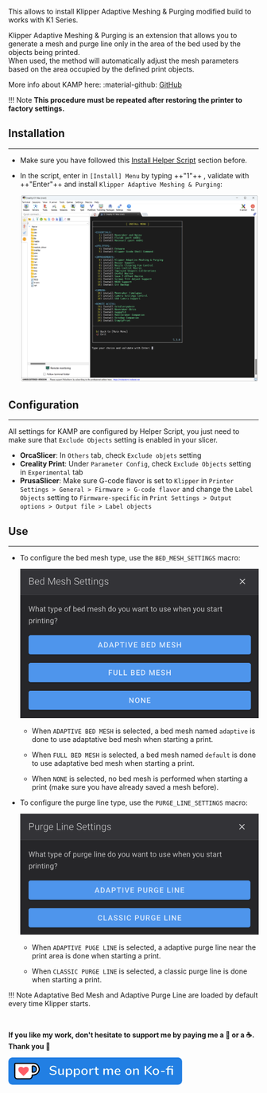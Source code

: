 This allows to install Klipper Adaptive Meshing & Purging modified build to works with K1 Series.

Klipper Adaptive Meshing & Purging is an extension that allows you to generate a mesh and purge line only in the area of the bed used by the objects being printed.<br />
When used, the method will automatically adjust the mesh parameters based on the area occupied by the defined print objects.

More info about KAMP here: :material-github: [GitHub](https://github.com/kyleisah/Klipper-Adaptive-Meshing-Purging)

!!! Note
    **This procedure must be repeated after restoring the printer to factory settings.**

## Installation
<hr>

- Make sure you have followed this <a href="../../helper-script/helper-script-installation">Install Helper Script</a> section before.

- In the script, enter in `[Install] Menu` by typing ++"1"++ , validate with ++"Enter"++ and install `Klipper Adaptive Meshing & Purging`:

    <img width="900" src="../../assets/img/Creality-Helper-Script/Install_Menu.png">


## Configuration
<hr>

All settings for KAMP are configured by Helper Script, you just need to make sure that `Exclude Objects` setting is enabled in your slicer.

  - **OrcaSlicer**: In `Others` tab, check `Exclude objets` setting
  - **Creality Print**: Under `Parameter Config`, check `Exclude Objects` setting in `Experimental` tab
  - **PrusaSlicer**: Make sure G-code flavor is set to `Klipper` in `Printer Settings > General > Firmware > G-code flavor` and change the `Label Objects` setting to `Firmware-specific` in `Print Settings > Output options > Output file > Label objects`

## Use
<hr>

- To configure the bed mesh type, use the `BED_MESH_SETTINGS` macro:

    <img width="600" src="../../assets/img/KAMP/Bed_Mesh_Settings.png">

    - When `ADAPTIVE BED MESH` is selected, a bed mesh named `adaptive` is done to use adaptative bed mesh when starting a print.

    - When `FULL BED MESH` is selected, a bed mesh named `default` is done to use adaptative bed mesh when starting a print.

    - When `NONE` is selected, no bed mesh is performed when starting a print (make sure you have already saved a mesh before).

- To configure the purge line type, use the `PURGE_LINE_SETTINGS` macro:

    <img width="600" src="../../assets/img/KAMP/Purge_Line_Settings.png">

    - When `ADAPTIVE PUGE LINE` is selected, a adaptive purge line near the print area is done when starting a print.

    - When `CLASSIC PURGE LINE` is selected, a classic purge line is done when starting a print.

!!! Note
    Adaptative Bed Mesh and Adaptive Purge Line are loaded by default every time Klipper starts.

<br />

**If you like my work, don't hesitate to support me by paying me a 🍺 or a ☕. Thank you 🙂**

<a href="https://ko-fi.com/guilouz" target="_blank"><img width="350" src="../../assets/img/home/Ko-fi.png"></a>
